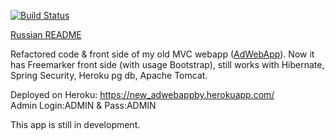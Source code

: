 [![Build Status](https://travis-ci.org/st-ku/NewAdWebApp.svg?branch=master)](https://travis-ci.org/st-ku/NewAdWebApp)

<a href="https://github.com/st-ku/AdWebApp/blob/master/Readme.RUS.md">Russian README</a>

Refactored code & front side of my old MVC webapp (<a href="https://github.com/st-ku/AdWebApp">AdWebApp</a>). Now it has Freemarker front side (with usage Bootstrap), still works with Hibernate, Spring Security, Heroku pg db, Apache Tomcat. 

Deployed on Heroku: <a href="https://new_adwebappby.herokuapp.com/">https://new_adwebappby.herokuapp.com/</a>  
Admin Login:ADMIN & Pass:ADMIN

This app is still in development.

